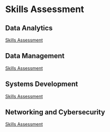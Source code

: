 # Skills Assessment

## Data Analytics
   [Skills Assessment](https://github.com/BinWang01/Capstone-Project/blob/main/Data-Analytics-Skills-Assessment.md)
## Data Management
   [Skills Assessment](https://github.com/BinWang01/Capstone-Project/blob/main/Data-Management-Skills-Assessment.md)
## Systems Development
   [Skills Assessment]()
## Networking and Cybersecurity
   [Skills Assessment]()

